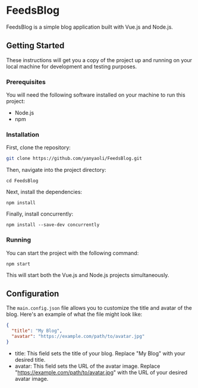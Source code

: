 # FeedsBlog

FeedsBlog is a simple blog application built with Vue.js and Node.js.

## Getting Started

These instructions will get you a copy of the project up and running on your local machine for development and testing purposes.

### Prerequisites

You will need the following software installed on your machine to run this project:

- Node.js
- npm


### Installation

First, clone the repository:

```bash
git clone https://github.com/yanyaoli/FeedsBlog.git
```

Then, navigate into the project directory:

```
cd FeedsBlog
```

Next, install the dependencies:

```
npm install
```

Finally, install concurrently:

```
npm install --save-dev concurrently
```

### Running

You can start the project with the following command:

```
npm start
```

This will start both the Vue.js and Node.js projects simultaneously.

## Configuration

The `main.config.json` file allows you to customize the title and avatar of the blog. Here's an example of what the file might look like:

```json
{
  "title": "My Blog",
  "avatar": "https://example.com/path/to/avatar.jpg"
}
```

- title: This field sets the title of your blog. Replace "My Blog" with your desired title.
- avatar: This field sets the URL of the avatar image. Replace "https://example.com/path/to/avatar.jpg" with the URL of your desired avatar image.



